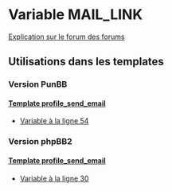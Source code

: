 # Variable MAIL_LINK
[Explication sur le forum des forums](http://forum.forumactif.com/t294113-listing-des-variables#MAIL_LINK)
## Utilisations dans les templates
### Version PunBB
#### [Template profile_send_email](punbb/profile_send_email.md)
* [Variable à la ligne 54](../punbb/profile_send_email.tpl#L54)
### Version phpBB2
#### [Template profile_send_email](subsilver/profile_send_email.md)
* [Variable à la ligne 30](../subsilver/profile_send_email.tpl#L30)
